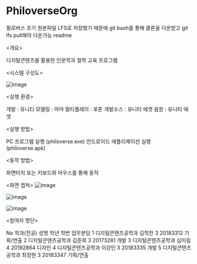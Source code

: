 # PhiloverseOrg
필로버스 초기 원본파일
LFS로 저장했기 때문에
git bash를 통해 클론을 다운받고
git lfs pull해야 다운가능
readme

<개요>

디지털콘텐츠를 활용한 인문학과 철학 교육 프로그램

<시스템 구성도> 

![image](https://github.com/PrayKKK/PhiloverseOrg/assets/105548573/7cb2d31c-2926-4862-9a82-1c07b3b17f72)

<실행 환경>

개발 : 유니티
모델링 : 마야 
멀티플레이 : 포톤
개발소스 : 유니티 에셋 
음원 : 유니티 에셋 

<실행 방법>

PC 프로그램 실행 
(philoverse.exe)
안드로이드 애플리케이션 실행
(philoverse.apk) 

<동작 방법>

화면터치 또는 키보드와 마우스를 통해 동작

<화면 캡쳐> 
![image](https://github.com/PrayKKK/PhiloverseOrg/assets/105548573/cb02c828-f6c6-4519-bd4d-d37fa29b0f03)


![image](https://github.com/PrayKKK/PhiloverseOrg/assets/105548573/bc0e4b1b-0aac-4921-bf1d-ae66448c63eb)


![image](https://github.com/PrayKKK/PhiloverseOrg/assets/105548573/cb9db044-f197-42d8-bb4d-b356acea1273)





<참여자 명단> 

No
학과(전공)
성명
학년
학번
업무분담
1
디지털콘텐츠공학과
김학찬
3
20183312
기획/연출
2
디지털콘텐츠공학과
김준희
3
20173281
개발
3
디지털콘텐츠공학과
심미림
4
20192864
디자인
4
디지털콘텐츠공학과
이강인
3
20183335
개발
5
디지털콘텐츠공학과
최정현
3
20183347
기획/연출
